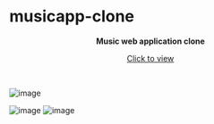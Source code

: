 # musicapp-clone
<p align="center" style="font-weight:bolder">Music web application clone</p>
<p align="center"><a href="https://mhmtbsrglu0.github.io/musicapp-clone/"  align="center">Click to view</a></p>
<br/>


![image](https://user-images.githubusercontent.com/75476607/102323094-16303d00-3f91-11eb-9db8-643d27d85bfb.png)

![image](https://user-images.githubusercontent.com/75476607/102322681-7e325380-3f90-11eb-8329-9db337dd814e.png)
![image](https://user-images.githubusercontent.com/75476607/102322777-aa4dd480-3f90-11eb-89ed-136822a43354.png)
